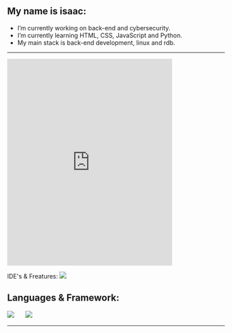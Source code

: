 ## My name is isaac:

-  I’m currently working on back-end and cybersecurity.
-  I’m currently learning HTML, CSS, JavaScript and Python.
-  My main stack is back-end development, linux and rdb.
   
<hr>
<iframe src="https://giphy.com/embed/M9gbBd9nbDrOTu1Mqx" width="382" height="480" style="" frameBorder="0" class="giphy-embed" allowFullScreen></iframe><p><a 
## My Stack:

## IDE's & Freatures:
<img src="https://skillicons.dev/icons?i=vscode,pycharm,mysql,sqlite,linux,kali,raspberrypi,linkedin,github" />

## Languages & Framework:
<img src="https://skillicons.dev/icons?i=html,css,js,bootstrap,py,java" /><a>ㅤㅤ</a><img src="https://skillicons.dev/icons?i=django,flask,react" />
<hr>


